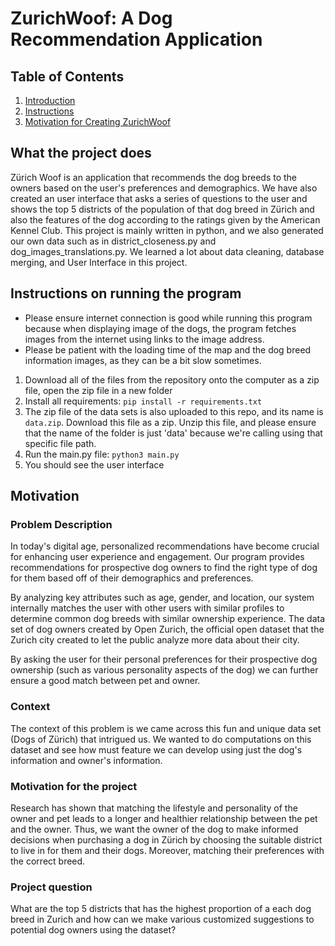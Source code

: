 # ZurichWoof: A Dog Recommendation Application
## Table of Contents
1. [Introduction](#What-the-project-does)
2. [Instructions](#Instructions-on-running-the-program)
3. [Motivation for Creating ZurichWoof](#Motivation)

## What the project does
Zürich Woof is an application that recommends the dog breeds to the owners based on the user's preferences and demographics. We have also created an user interface that asks a series of questions to the user and shows the top 5 districts of the population of that dog breed in Zürich and also the features of the dog according to the ratings given by the American Kennel Club. This project is mainly written in python, and we also generated our own data such as in district_closeness.py and dog_images_translations.py. We learned a lot about data cleaning, database merging, and User Interface in this project.

## Instructions on running the program
* Please ensure internet connection is good while running this program because when displaying image of the dogs, the program fetches images from the internet using links to the image address.
* Please be patient with the loading time of the map and the dog breed information images, as they can be a bit slow sometimes.
1. Download all of the files from the repository onto the computer as a zip file, open the zip file in a new folder
2. Install all requirements: ```pip install -r requirements.txt```
3. The zip file of the data sets is also uploaded to this repo, and its name is ```data.zip```. Download this file as a zip. Unzip this file, and please ensure that the name of the folder is just 'data' because we're calling using that specific file path.
4. Run the main.py file: ```python3 main.py```
5. You should see the user interface

## Motivation
### Problem Description 
In today's digital age, personalized recommendations have become crucial for enhancing user experience and engagement. 
Our program provides recommendations for prospective dog owners to find the right type of dog for them based off of their demographics and preferences. 

By analyzing key attributes such as age, gender, and location, our system internally matches the user with other users with similar profiles to determine common dog breeds with similar ownership experience. The data set of dog owners created by Open Zurich, the official open dataset that the Zurich city created to let the public analyze more data about their city.

By asking the user for their personal preferences for their prospective dog ownership (such as various personality aspects of the dog) we can further ensure a good match between pet and owner.

### Context 
The context of this problem is we came across this fun and unique data set (Dogs of Zürich) that intrigued us. We wanted to do computations on this dataset and see how must feature we can develop using just the dog's information and owner's information. 

### Motivation for the project
Research has shown that matching the lifestyle and personality of the owner and pet leads to a longer and healthier relationship between the pet and the owner. Thus, we want the owner of the dog to make informed decisions when purchasing a dog in Zürich by choosing the suitable district to live in for them and their dogs. Moreover, matching their preferences with the correct breed.

### Project question 
What are the top 5 districts that has the highest proportion of a each dog breed in Zurich and how can we make various customized suggestions to potential dog owners using the dataset?


